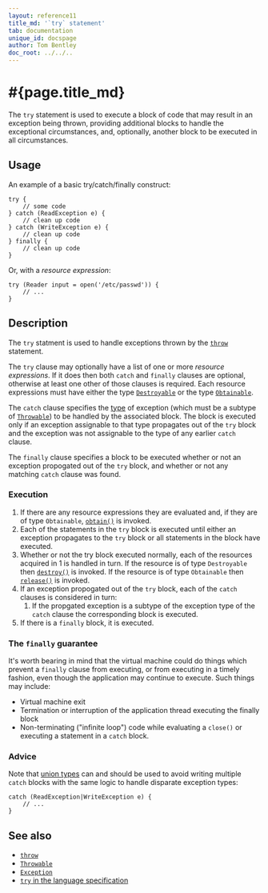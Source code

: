```yaml
---
layout: reference11
title_md: '`try` statement'
tab: documentation
unique_id: docspage
author: Tom Bentley
doc_root: ../../..
---
```


# #{page.title_md}

The `try` statement is used to execute a block of code that may result 
in an exception being thrown, providing additional blocks to handle the exceptional 
circumstances, and, optionally, another block to be executed in all 
circumstances.

## Usage 

An example of a basic try/catch/finally construct:

<!-- check:none -->
<!-- try: -->
    try {
        // some code
    } catch (ReadException e) {
        // clean up code
    } catch (WriteException e) {
        // clean up code
    } finally {
        // clean up code
    }
    
Or, with a *resource expression*:

<!-- try: -->
    try (Reader input = open('/etc/passwd')) {
        // ...
    }

## Description

The `try` statment is used to handle exceptions thrown by the 
[`throw`](../throw) statement.

The `try` clause may optionally have a list of one or more 
*resource expressions*. If it does then both `catch` and `finally` clauses 
are optional, otherwise at least one other of those clauses is required.
Each resource expressions must have either the type 
[`Destroyable`](#{site.urls.apidoc_1_1}/Destroyable.type.html)
or the type [`Obtainable`](#{site.urls.apidoc_1_1}/Obtainable.type.html).

The `catch` clause specifies the [type](../../structure/type) 
of exception (which must be a subtype of 
[`Throwable`](#{site.urls.apidoc_1_1}/Throwable.type.html)) to be handled 
by the associated block. The block is executed only if an exception 
assignable to that type propagates out of the `try` block and the exception 
was not assignable to the type of any earlier `catch` clause.

The `finally` clause specifies a block to be executed whether 
or not an exception propogated out of the `try` block, and whether or not any 
matching `catch` clause was found.

### Execution

1. If there are any resource expressions they are evaluated and, 
   if they are of type `Obtainable`,
   [`obtain()`](#{site.urls.apidoc_1_1}/Obtainable.type.html#obtain) is 
   invoked.
2. Each of the statements in the `try` block is executed until either 
   an exception propagates to the `try` block or all statements in the 
   block have executed.
3. Whether or not the try block executed normally, 
   each of the resources acquired in 1 is handled in turn.
   If the resource is of type `Destroyable` then
   [`destroy()`](#{site.urls.apidoc_1_1}/Destroyable.type.html#destroy) is 
   invoked. 
   If the resource is of type `Obtainable` then
   [`release()`](#{site.urls.apidoc_1_1}/Obtainable.type.html#release) is 
   invoked. 
4. If an exception propogated out of the `try` block, each of the
   `catch` clauses is considered in turn:
    1. If the propgated exception is a subtype of the exception type of 
        the `catch` clause the corresponding block is executed.
5. If there is a `finally` block, it is executed. 

### The `finally` guarantee

It's worth bearing in mind that the virtual machine could do things
which prevent a `finally` clause from executing, or from executing 
in a timely fashion, even though the application may continue to 
execute. Such things may include:

* Virtual machine exit
* Termination or interruption of the application thread executing the 
  finally block
* Non-terminating ("infinite loop") code while evaluating a `close()` or 
  executing a statement in a `catch` block.

### Advice

Note that [union types](../../structure/type#union_types) can and should 
be used to avoid writing multiple `catch` blocks with the same logic to 
handle disparate exception types:

<!-- try: -->
    catch (ReadException|WriteException e) {
        // ...
    }

## See also

* [`throw`](../throw)
* [`Throwable`](#{site.urls.apidoc_1_1}/Throwable.type.html)
* [`Exception`](#{site.urls.apidoc_1_1}/Exception.type.html)
* [`try` in the language specification](#{site.urls.spec_current}#trycatchfinally)

